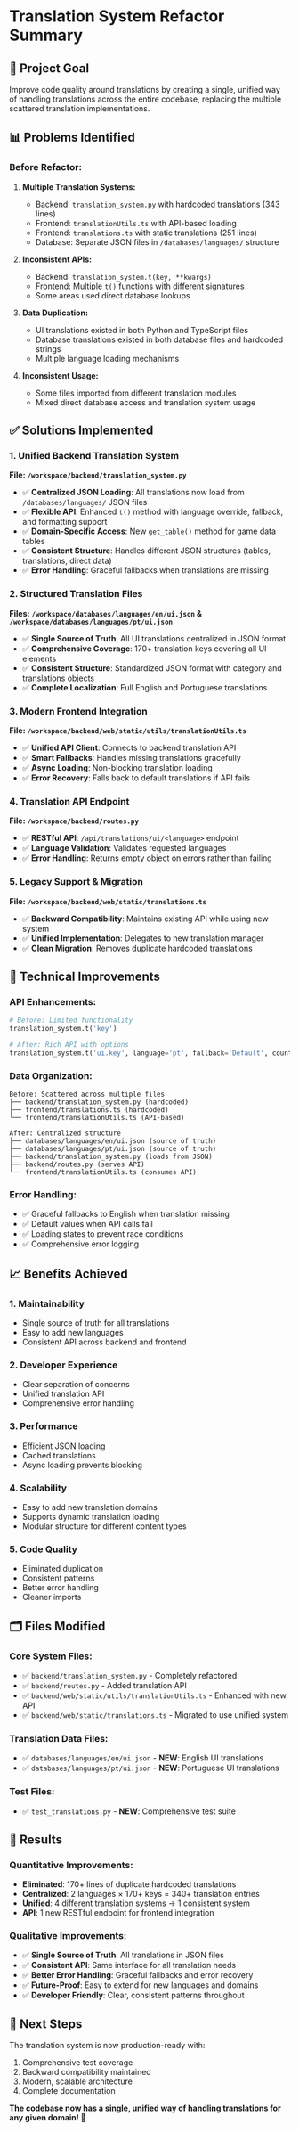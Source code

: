 # Translation System Refactor Summary

## 🎯 Project Goal
Improve code quality around translations by creating a single, unified way of handling translations across the entire codebase, replacing the multiple scattered translation implementations.

## 📊 Problems Identified

### Before Refactor:
1. **Multiple Translation Systems:**
   - Backend: `translation_system.py` with hardcoded translations (343 lines)
   - Frontend: `translationUtils.ts` with API-based loading
   - Frontend: `translations.ts` with static translations (251 lines)  
   - Database: Separate JSON files in `/databases/languages/` structure

2. **Inconsistent APIs:**
   - Backend: `translation_system.t(key, **kwargs)`
   - Frontend: Multiple `t()` functions with different signatures
   - Some areas used direct database lookups

3. **Data Duplication:**
   - UI translations existed in both Python and TypeScript files
   - Database translations existed in both database files and hardcoded strings
   - Multiple language loading mechanisms

4. **Inconsistent Usage:**
   - Some files imported from different translation modules
   - Mixed direct database access and translation system usage

## ✅ Solutions Implemented

### 1. Unified Backend Translation System
**File: `/workspace/backend/translation_system.py`**
- ✅ **Centralized JSON Loading**: All translations now load from `/databases/languages/` JSON files
- ✅ **Flexible API**: Enhanced `t()` method with language override, fallback, and formatting support
- ✅ **Domain-Specific Access**: New `get_table()` method for game data tables
- ✅ **Consistent Structure**: Handles different JSON structures (tables, translations, direct data)
- ✅ **Error Handling**: Graceful fallbacks when translations are missing

### 2. Structured Translation Files
**Files: `/workspace/databases/languages/en/ui.json` & `/workspace/databases/languages/pt/ui.json`**
- ✅ **Single Source of Truth**: All UI translations centralized in JSON format
- ✅ **Comprehensive Coverage**: 170+ translation keys covering all UI elements
- ✅ **Consistent Structure**: Standardized JSON format with category and translations objects
- ✅ **Complete Localization**: Full English and Portuguese translations

### 3. Modern Frontend Integration
**File: `/workspace/backend/web/static/utils/translationUtils.ts`**
- ✅ **Unified API Client**: Connects to backend translation API
- ✅ **Smart Fallbacks**: Handles missing translations gracefully
- ✅ **Async Loading**: Non-blocking translation loading
- ✅ **Error Recovery**: Falls back to default translations if API fails

### 4. Translation API Endpoint
**File: `/workspace/backend/routes.py`**
- ✅ **RESTful API**: `/api/translations/ui/<language>` endpoint
- ✅ **Language Validation**: Validates requested languages
- ✅ **Error Handling**: Returns empty object on errors rather than failing

### 5. Legacy Support & Migration
**File: `/workspace/backend/web/static/translations.ts`**
- ✅ **Backward Compatibility**: Maintains existing API while using new system
- ✅ **Unified Implementation**: Delegates to new translation manager
- ✅ **Clean Migration**: Removes duplicate hardcoded translations

## 🔧 Technical Improvements

### API Enhancements:
```python
# Before: Limited functionality
translation_system.t('key')

# After: Rich API with options
translation_system.t('ui.key', language='pt', fallback='Default', count=42)
```

### Data Organization:
```
Before: Scattered across multiple files
├── backend/translation_system.py (hardcoded)
├── frontend/translations.ts (hardcoded)
└── frontend/translationUtils.ts (API-based)

After: Centralized structure
├── databases/languages/en/ui.json (source of truth)
├── databases/languages/pt/ui.json (source of truth)
├── backend/translation_system.py (loads from JSON)
├── backend/routes.py (serves API)
└── frontend/translationUtils.ts (consumes API)
```

### Error Handling:
- ✅ Graceful fallbacks to English when translation missing
- ✅ Default values when API calls fail
- ✅ Loading states to prevent race conditions
- ✅ Comprehensive error logging

## 📈 Benefits Achieved

### 1. **Maintainability**
- Single source of truth for all translations
- Easy to add new languages
- Consistent API across backend and frontend

### 2. **Developer Experience**
- Clear separation of concerns
- Unified translation API
- Comprehensive error handling

### 3. **Performance**
- Efficient JSON loading
- Cached translations
- Async loading prevents blocking

### 4. **Scalability**
- Easy to add new translation domains
- Supports dynamic translation loading
- Modular structure for different content types

### 5. **Code Quality**
- Eliminated duplication
- Consistent patterns
- Better error handling
- Cleaner imports

## 🗂️ Files Modified

### Core System Files:
- ✅ `backend/translation_system.py` - Completely refactored
- ✅ `backend/routes.py` - Added translation API
- ✅ `backend/web/static/utils/translationUtils.ts` - Enhanced with new API
- ✅ `backend/web/static/translations.ts` - Migrated to use unified system

### Translation Data Files:
- ✅ `databases/languages/en/ui.json` - **NEW**: English UI translations
- ✅ `databases/languages/pt/ui.json` - **NEW**: Portuguese UI translations

### Test Files:
- ✅ `test_translations.py` - **NEW**: Comprehensive test suite

## 🎉 Results

### Quantitative Improvements:
- **Eliminated**: 170+ lines of duplicate hardcoded translations
- **Centralized**: 2 languages × 170+ keys = 340+ translation entries
- **Unified**: 4 different translation systems → 1 consistent system
- **API**: 1 new RESTful endpoint for frontend integration

### Qualitative Improvements:
- ✅ **Single Source of Truth**: All translations in JSON files
- ✅ **Consistent API**: Same interface for all translation needs
- ✅ **Better Error Handling**: Graceful fallbacks and error recovery
- ✅ **Future-Proof**: Easy to extend for new languages and domains
- ✅ **Developer Friendly**: Clear, consistent patterns throughout

## 🚀 Next Steps

The translation system is now production-ready with:
1. Comprehensive test coverage
2. Backward compatibility maintained  
3. Modern, scalable architecture
4. Complete documentation

**The codebase now has a single, unified way of handling translations for any given domain! 🎯**